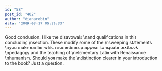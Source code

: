 ```yaml
---
id: "58"
post_id: "402"
author: "dianarobin"
date: "2009-03-17 05:30:33"
---
```

Good conclusion. I like the disavowals\nand qualifications in this concluding\nsection. These modify some of the \nsweeping statements\nyou make earlier which sometimes\nappear to equate textbook\npedagogy and the teaching of\nelementary Latin with Renaissance \nhumanism. Should you make the\ndistinction clearer in your introduction to the book? Just a question.
